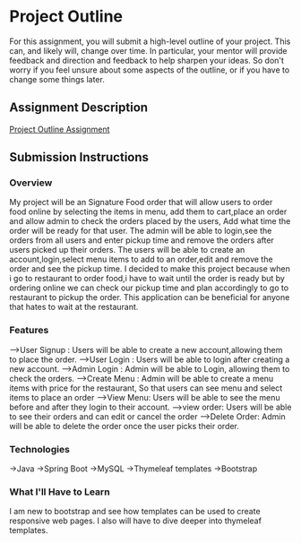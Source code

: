 # Project Outline
For this assignment, you will submit a high-level outline of your project. This can, and likely will, change over time. In particular, your mentor will provide feedback and direction and feedback to help sharpen your ideas. So don't worry if you feel unsure about some aspects of the outline, or if you have to change some things later.

## Assignment Description
[Project Outline Assignment](https://education.launchcode.org/liftoff/assignments/project-outline/)

## Submission Instructions

### Overview
My project will be an Signature Food order that will allow users to order food online by selecting the items in menu,
add them to cart,place an order and allow admin to check the orders placed by the users, Add what time the order will
be ready for that user. The admin will be able to login,see the orders from all users and enter pickup time and
remove the orders after users picked up their orders. The users will be able to create an account,login,select menu
items to add to an order,edit and remove the order and see the pickup time.
I decided to make this project because when i go to restaurant to order food,i have to wait until the order is ready but
by ordering online we can check our pickup time and plan accordingly to go to restaurant to pickup the order. This
application can be beneficial for anyone that hates to wait at the restaurant.
### Features
-->User Signup : Users will be able to create a new account,allowing them to place the order.
-->User Login : Users will be able to login after creating a new account.
-->Admin Login : Admin will be able to Login, allowing them to check the orders.
-->Create Menu : Admin will be able to create a menu items with price for the restaurant, So that users can see menu and
                select items to place an order
-->View Menu: Users will be able to see the menu before and after they login to their account.
-->view order: Users will be able to see their orders and can edit or cancel the order
-->Delete Order: Admin will be able to delete the order once the user picks their order.

### Technologies
->Java
->Spring Boot
->MySQL
->Thymeleaf templates
->Bootstrap
### What I'll Have to Learn
I am new to bootstrap and see how templates can be used to create responsive web pages. I also will have to dive deeper
into thymeleaf templates.
